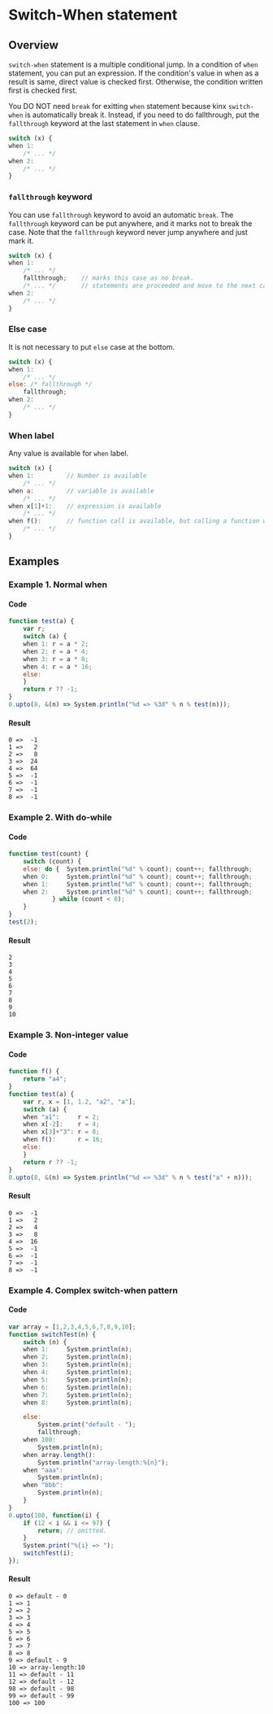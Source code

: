 
# Switch-When statement

## Overview

`switch-when` statement is a multiple conditional jump.
In a condition of `when` statement, you can put an expression.
If the condition's value in when as a result is same, direct value is checked first.
Otherwise, the condition written first is checked first.

You DO NOT need `break` for exitting `when` statement because kinx `switch-when` is automatically break it.
Instead, if you need to do fallthrough, put the `fallthrough` keyword at the last statement in `when` clause.

```javascript
switch (x) {
when 1:
    /* ... */
when 2:
    /* ... */
}
```

### `fallthrough` keyword

You can use `fallthrough` keyword to avoid an automatic `break`.
The `fallthrough` keyword can be put anywhere, and it marks not to break the case.
Note that the `fallthrough` keyword never jump anywhere and just mark it.

```javascript
switch (x) {
when 1:
    /* ... */
    fallthrough;    // marks this case as no break.
    /* ... */       // statements are proceeded and move to the next case after it will be done.
when 2:
    /* ... */
}
```

### Else case

It is not necessary to put `else` case at the bottom.

```javascript
switch (x) {
when 1:
    /* ... */
else: /* fallthrough */
    fallthrough;
when 2:
    /* ... */
}
```

### When label

Any value is available for `when` label.

```javascript
switch (x) {
when 1:         // Number is available
    /* ... */
when a:         // variable is available
    /* ... */
when x[1]+1:    // expression is available
    /* ... */
when f():       // function call is available, but calling a function will be performed every time when comparing here.
    /* ... */
}
```

## Examples

### Example 1. Normal when

#### Code

```javascript
function test(a) {
    var r;
    switch (a) {
    when 1: r = a * 2;
    when 2: r = a * 4;
    when 3: r = a * 8;
    when 4: r = a * 16;
    else:
    }
    return r ?? -1;
}
0.upto(8, &(n) => System.println("%d => %3d" % n % test(n)));
```

#### Result

```
0 =>  -1
1 =>   2
2 =>   8
3 =>  24
4 =>  64
5 =>  -1
6 =>  -1
7 =>  -1
8 =>  -1
```

### Example 2. With do-while

#### Code

```javascript
function test(count) {
    switch (count) {
    else: do {  System.println("%d" % count); count++; fallthrough;
    when 0:     System.println("%d" % count); count++; fallthrough;
    when 1:     System.println("%d" % count); count++; fallthrough;
    when 2:     System.println("%d" % count); count++; fallthrough;
            } while (count < 8);
    }
}
test(2);
```

#### Result

```
2
3
4
5
6
7
8
9
10
```

### Example 3. Non-integer value

#### Code

```javascript
function f() {
    return "a4";
}
function test(a) {
    var r, x = [1, 1.2, "a2", "a"];
    switch (a) {
    when "a1":     r = 2;
    when x[-2]:    r = 4;
    when x[3]+"3": r = 8;
    when f():      r = 16;
    else:
    }
    return r ?? -1;
}
0.upto(8, &(n) => System.println("%d => %3d" % n % test("a" + n)));
```

#### Result

```
0 =>  -1
1 =>   2
2 =>   4
3 =>   8
4 =>  16
5 =>  -1
6 =>  -1
7 =>  -1
8 =>  -1
```

### Example 4. Complex switch-when pattern

#### Code

```javascript
var array = [1,2,3,4,5,6,7,8,9,10];
function switchTest(n) {
    switch (n) {
    when 1:     System.println(n);
    when 2:     System.println(n);
    when 3:     System.println(n);
    when 4:     System.println(n);
    when 5:     System.println(n);
    when 6:     System.println(n);
    when 7:     System.println(n);
    when 8:     System.println(n);

    else:
        System.print("default - ");
        fallthrough;
    when 100:
        System.println(n);
    when array.length():
        System.println("array-length:%{n}");
    when "aaa":
        System.println(n);
    when "bbb":
        System.println(n);
    }
}
0.upto(100, function(i) {
    if (12 < i && i <= 97) {
        return; // omitted.
    }
    System.print("%{i} => ");
    switchTest(i);
});
```

#### Result

```
0 => default - 0
1 => 1
2 => 2
3 => 3
4 => 4
5 => 5
6 => 6
7 => 7
8 => 8
9 => default - 9
10 => array-length:10
11 => default - 11
12 => default - 12
98 => default - 98
99 => default - 99
100 => 100
```
